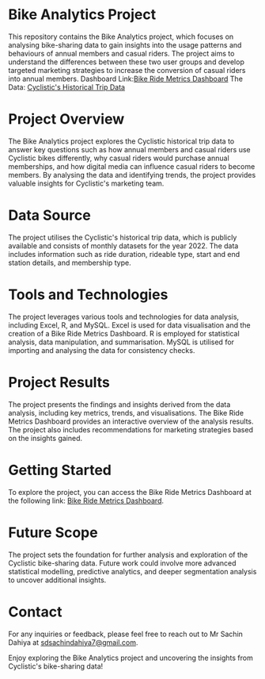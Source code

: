 # Bike Analytics Project
This repository contains the Bike Analytics project, which focuses on analysing bike-sharing data to gain insights into the usage patterns and behaviours of annual members and casual riders. The project aims to understand the differences between these two user groups and develop targeted marketing strategies to increase the conversion of casual riders into annual members.
Dashboard Link:[Bike Ride Metrics Dashboard](https://docs.google.com/spreadsheets/d/1lsj71lnCrQAjaW25xOsaszjqCYXPdrpA4Pw-UwWD8Yo/edit?usp=sharing)
The Data: [Cyclistic's Historical Trip Data](https://divvy-tripdata.s3.amazonaws.com/index.html)

# Project Overview
The Bike Analytics project explores the Cyclistic historical trip data to answer key questions such as how annual members and casual riders use Cyclistic bikes differently, why casual riders would purchase annual memberships, and how digital media can influence casual riders to become members. By analysing the data and identifying trends, the project provides valuable insights for Cyclistic's marketing team.

# Data Source
The project utilises the Cyclistic's historical trip data, which is publicly available and consists of monthly datasets for the year 2022. The data includes information such as ride duration, rideable type, start and end station details, and membership type.

# Tools and Technologies
The project leverages various tools and technologies for data analysis, including Excel, R, and MySQL. Excel is used for data visualisation and the creation of a Bike Ride Metrics Dashboard. R is employed for statistical analysis, data manipulation, and summarisation. MySQL is utilised for importing and analysing the data for consistency checks.

# Project Results
The project presents the findings and insights derived from the data analysis, including key metrics, trends, and visualisations. The Bike Ride Metrics Dashboard provides an interactive overview of the analysis results. The project also includes recommendations for marketing strategies based on the insights gained.

# Getting Started
To explore the project, you can access the Bike Ride Metrics Dashboard at the following link: [Bike Ride Metrics Dashboard](https://docs.google.com/spreadsheets/d/1lsj71lnCrQAjaW25xOsaszjqCYXPdrpA4Pw-UwWD8Yo/edit?usp=sharing). 

# Future Scope
The project sets the foundation for further analysis and exploration of the Cyclistic bike-sharing data. Future work could involve more advanced statistical modelling, predictive analytics, and deeper segmentation analysis to uncover additional insights.

# Contact
For any inquiries or feedback, please feel free to reach out to Mr Sachin Dahiya at sdsachindahiya7@gmail.com.

Enjoy exploring the Bike Analytics project and uncovering the insights from Cyclistic's bike-sharing data!
